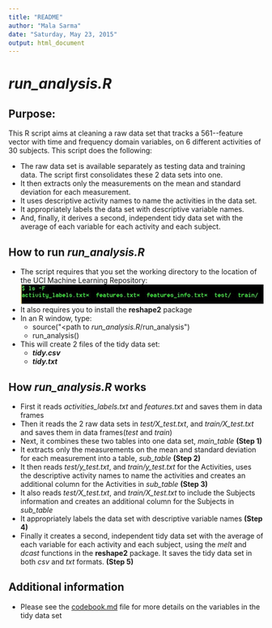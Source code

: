 ```yaml
---
title: "README"
author: "Mala Sarma"
date: "Saturday, May 23, 2015"
output: html_document
---
```



# _run_analysis.R_
## Purpose: 
This R script aims at cleaning a raw data set that tracks a 561--feature vector with time and 
frequency domain variables, on 6 different activities of 30 subjects. This script does the following:

* The raw data set is available separately as testing data and training data. The script first consolidates these 2 data sets into one.
* It then extracts only the measurements on the mean and standard deviation for each measurement. 
* It uses descriptive activity names to name the activities in the data set.
* It appropriately labels the data set with descriptive variable names.
* And, finally, it derives a second, independent tidy data set with the average of each variable for each activity and each subject.

## How to run _run_analysis.R_
* The script requires that you set the working directory to the location of the UCI Machine Learning Repository:
        ![](wd.JPG)
* It also requires you to install the __reshape2__ package
* In an R window, type:
    + source("<path to _run_analysis.R_/run_analysis")
    + run_analysis()
* This will create 2 files of the tidy data set:
    + **_tidy.csv_**
    + **_tidy.txt_**
    
## How _run_analysis.R_ works
* First it reads _activities_labels.txt_ and _features.txt_ and saves them in data frames
* Then it reads the 2 raw data sets in _test/X_test.txt_, and _train/X_test.txt_ and saves them in data frames(_test_ and _train_)
* Next, it combines these two tables into one data set, _main_table_  **(Step 1)**
* It extracts only the measurements on the mean and standard deviation for each measurement into a table, _sub_table_ **(Step 2)**
* It then reads _test/y_test.txt_, and _train/y_test.txt_ for the Activities, uses the descriptive activity names to name the activities and creates an additional column for the Activities in _sub_table_ **(Step 3)**
* It also reads _test/X_test.txt_, and _train/X_test.txt_ to include the Subjects information and creates an additional column for the Subjects in _sub_table_
* It appropriately labels the data set with descriptive variable names **(Step 4)**
* Finally it creates a second, independent tidy data set with the average of each variable for each activity and each subject, using the _melt_ and _dcast_ functions in the **reshape2** package. It saves the tidy data set in both _csv_ and _txt_ formats. **(Step 5)**

## Additional information
* Please see the [codebook.md](codebook.md) file for more details on the variables in the tidy data set
